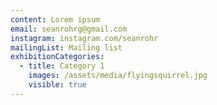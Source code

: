 ```yaml
---
content: Lorem ipsum
email: seanrohrg@gmail.com
instagram: instagram.com/seanrohr
mailingList: Mailing list
exhibitionCategories:
  - title: Category 1
    images: /assets/media/flyingsquirrel.jpg
    visible: true
---
```

